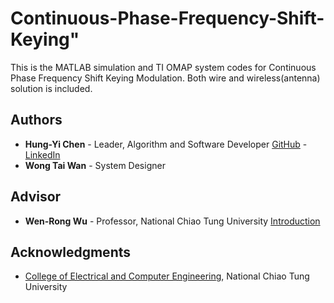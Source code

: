 # Continuous-Phase-Frequency-Shift-Keying" 
This is the MATLAB simulation and TI OMAP system codes for Continuous Phase Frequency Shift Keying Modulation.
Both wire and wireless(antenna) solution is included.

## Authors

* **Hung-Yi Chen** - Leader, Algorithm and Software Developer [GitHub](https://github.com/r03942139) - [LinkedIn](https://www.linkedin.com/in/hung-yi-chen-958616118/)
* **Wong Tai Wan** - System Designer

## Advisor
* **Wen-Rong Wu** - Professor, National Chiao Tung University [Introduction](https://www.dece.nctu.edu.tw/old-main-site/people/bio.php?PID=66)


## Acknowledgments

* [College of Electrical and Computer Engineering](https://www.ece.nctu.edu.tw/eng/latestevent/index.aspx?Parser=9,11,98,90), National Chiao Tung University
